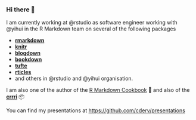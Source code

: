 ### Hi there 👋

<!--
**cderv/cderv** is a ✨ _special_ ✨ repository because its `README.md` (this file) appears on your GitHub profile.

Here are some ideas to get you started:

- 🔭 I’m currently working on ...
- 🌱 I’m currently learning ...
- 👯 I’m looking to collaborate on ...
- 🤔 I’m looking for help with ...
- 💬 Ask me about ...
- 📫 How to reach me: ...
- 😄 Pronouns: ...
- ⚡ Fun fact: ...
-->

I am currently working at @rstudio as software engineer working with @yihui in the R Markdown team on several of the following packages 

- [**rmarkdown**](https://github.com/rstudio/rmarkdown)
- [**knitr**](https://github.com/yihui/knitr)
- [**blogdown**](https://github.com/rstudio/blogdown)
- [**bookdown**](https://github.com/rstudio/bookdown)
- [**tufte**](https://github.com/rstudio/tufte)
- [**rticles**](https://github.com/rstudio/rticles)
- and others in @rstudio and @yihui organisation.

I am also one of the author of the [R Markdown Cookbook](https://bookdown.org/yihui/rmarkdown-cookbook/) :book: 
and also of the [**crrri**](https://github.com/RLesur/crrri) :package:

You can find my presentations at https://github.com/cderv/presentations
